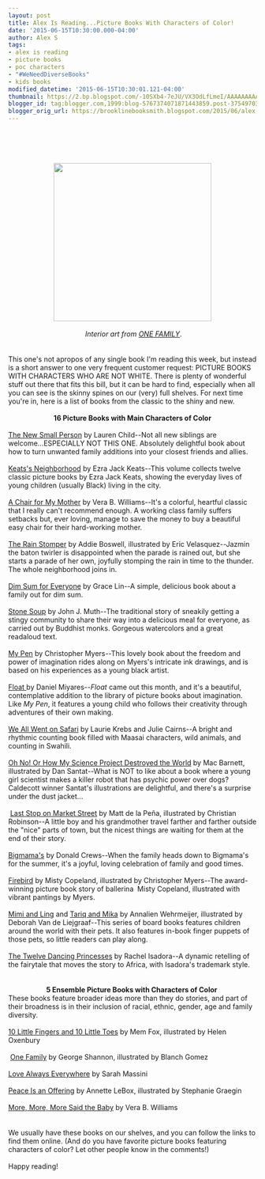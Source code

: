 ```yaml
---
layout: post
title: Alex Is Reading...Picture Books With Characters of Color!
date: '2015-06-15T10:30:00.000-04:00'
author: Alex S
tags:
- alex is reading
- picture books
- poc characters
- "#WeNeedDiverseBooks"
- kids books
modified_datetime: '2015-06-15T10:30:01.121-04:00'
thumbnail: https://2.bp.blogspot.com/-10SXb4-7eJU/VX3OdLfLmeI/AAAAAAAAAIk/wGNzwlt3fN0/s72-c/one%2Bfamily.jpg
blogger_id: tag:blogger.com,1999:blog-5767374071871443859.post-3754970392942886085
blogger_orig_url: https://brooklinebooksmith.blogspot.com/2015/06/alex-is-readingpicture-books-with.html
---
```


<div style="text-align: left;"><div style="text-align: center;"><br /></div><div style="text-align: center;"><br /></div><div style="text-align: center;"><br /></div><div style="text-align: center;"><br /></div><div class="separator" style="clear: both; text-align: center;"><a href="https://2.bp.blogspot.com/-10SXb4-7eJU/VX3OdLfLmeI/AAAAAAAAAIk/wGNzwlt3fN0/s1600/one%2Bfamily.jpg" imageanchor="1" style="margin-left: 1em; margin-right: 1em;"><img border="0" height="320" src="https://2.bp.blogspot.com/-10SXb4-7eJU/VX3OdLfLmeI/AAAAAAAAAIk/wGNzwlt3fN0/s320/one%2Bfamily.jpg" width="320" /></a></div><div style="text-align: center;"><br /></div><div style="text-align: center;">&nbsp;<i>Interior art from <a href="https://us.macmillan.com/onefamily/georgeshannon">ONE FAMILY</a></i>.</div><div style="text-align: center;"><br /></div><div style="text-align: center;"><br /></div>This one's not apropos of any single book I'm reading this week, but instead is a short answer to one very frequent customer request: PICTURE BOOKS WITH CHARACTERS WHO ARE NOT WHITE. There is plenty of wonderful stuff out there that fits this bill, but it can be hard to find, especially when all you can see is the skinny spines on our (very) full shelves. For next time you're in, here is a list of books from the classic to the shiny and new.<br /><br /></div><div style="text-align: center;"><b>16 Picture Books with Main Characters of Color</b></div><div style="text-align: center;"><b>&nbsp;</b> </div><a href="https://www.brooklinebooksmith-shop.com/book/9780763678104">The New Small Person</a> by Lauren Child--Not all new siblings are welcome...ESPECIALLY NOT THIS ONE. Absolutely delightful book about how to turn unwanted family additions into your closest friends and allies. <br /><br /><a href="https://www.brooklinebooksmith-shop.com/book/9780670035861">Keats's Neighborhood</a> by Ezra Jack Keats--This volume collects twelve classic picture books by Ezra Jack Keats, showing the everyday lives of young children (usually Black) living in the city.<br /><br /><a href="https://www.brooklinebooksmith-shop.com/book/9780688040741">A Chair for My Mother</a> by Vera B. Williams--It's a colorful, heartful classic that I really can't recommend enough. A working class family suffers setbacks but, ever loving, manage to save the money to buy a beautiful easy chair for their hard-working mother.<br /><br /><a href="https://www.brooklinebooksmith-shop.com/book/9780761453932">The Rain Stomper</a> by Addie Boswell, illustrated by Eric Velasquez--Jazmin the baton twirler is disappointed when the parade is rained out, but she starts a parade of her own, joyfully stomping the rain in time to the thunder. The whole neighborhood joins in. <br /><br /><a href="https://www.brooklinebooksmith-shop.com/book/9780440417705">Dim Sum for Everyone</a> by Grace Lin--A simple, delicious book about a family out for dim sum.<br /><br /><a href="https://www.brooklinebooksmith-shop.com/book/9780439339094">Stone Soup</a> by John J. Muth--The traditional story of sneakily getting a stingy community to share their way into a delicious meal for everyone, as carried out by Buddhist monks. Gorgeous watercolors and a great readaloud text.<br /><br /><a href="https://www.brooklinebooksmith-shop.com/book/9781423103714">My Pen</a> by Christopher Myers--This lovely book about the freedom and power of imagination rides along on Myers's intricate ink drawings, and is based on his experiences as a young black artist.<br /><br /><a href="https://www.brooklinebooksmith-shop.com/book/9781481415248">Float </a>by Daniel Miyares--<i>Float</i> came out this month, and it's a beautiful, contemplative addition to the library of picture books about imagination. Like <i>My Pen</i>, it features a young child who follows their creativity through adventures of their own making.&nbsp; <br /><br /><a href="https://www.brooklinebooksmith-shop.com/book/9781841481197">We All Went on Safari</a> by Laurie Krebs and Julie Cairns--A bright and rhythmic counting book filled with Maasai characters, wild animals, and counting in Swahili. <br /><br /><a href="https://www.brooklinebooksmith-shop.com/book/9781423123125">Oh No! Or How My Science Project Destroyed the World</a> by Mac Barnett, illustrated by Dan Santat--What is NOT to like about a book where a young girl scientist makes a killer robot that has psychic power over dogs? Caldecott winner Santat's illustrations are delightful, and there's a surprise under the dust jacket...<br /><br />&nbsp;<a href="https://www.brooklinebooksmith-shop.com/book/9780399257742">Last Stop on Market Street</a> by Matt de la Peña, illustrated by Christian Robinson--A little boy and his grandmother travel farther and farther outside the "nice" parts of town, but the nicest things are waiting for them at the end of their story.<br /><br /><a href="https://www.brooklinebooksmith-shop.com/book/9780688158422">Bigmama's</a> by Donald Crews--When the family heads down to Bigmama's for the summer, it's a joyful, loving celebration of family and good times.<br /><br /><a href="https://www.brooklinebooksmith-shop.com/book/9780399166150">Firebird</a> by Misty Copeland, illustrated by Christopher Myers--The award-winning picture book story of ballerina&nbsp; Misty Copeland, illustrated with vibrant pantings by Myers.<br /><br /><a href="https://www.brooklinebooksmith-shop.com/book/9780764167652">Mimi and Ling</a> and <a href="https://www.brooklinebooksmith-shop.com/book/9780764167645">Tariq and Mika</a> by Annalien Wehrmeijer, illustrated by Deborah Van de Liejgraaf--This series of board books features children around the world with their pets. It also features in-book finger puppets of those pets, so little readers can play along.<br /><br /><a href="https://www.brooklinebooksmith-shop.com/book/9780142414507">The Twelve Dancing Princesses</a> by Rachel Isadora--A dynamic retelling of the fairytale that moves the story to Africa, with Isadora's trademark style. <br /><br /><br /><div style="text-align: center;"><b>5 Ensemble Picture Books with Characters of Color&nbsp;</b><br /><div style="text-align: left;">These books feature broader ideas more than they do stories, and part of their broadness is in their inclusion of racial, ethnic, gender, age and family diversity.<b> </b></div></div><br /><a href="https://www.brooklinebooksmith-shop.com/book/9780547366203">10 Little Fingers and 10 Little Toes</a> by Mem Fox, illustrated by Helen Oxenbury<br /><br />&nbsp;<a href="https://www.brooklinebooksmith-shop.com/book/9780374300036">One Family</a> by George Shannon, illustrated by Blanch Gomez<br /><br /><a href="https://www.brooklinebooksmith-shop.com/book/9780385375528">Love Always Everywhere</a> by Sarah Massini<br /><br /><a href="https://www.brooklinebooksmith-shop.com/book/9780803740914">Peace Is an Offering</a> by Annette LeBox, illustrated by Stephanie Graegin<br /><br /><a href="https://www.brooklinebooksmith-shop.com/book/9780688156343">More, More, More Said the Baby</a> by Vera B. Williams<br /><br /><br />We usually have these books on our shelves, and you can follow the links to find them online. (And do you have favorite picture books featuring characters of color? Let other people know in the comments!)<br /><br />Happy reading!<br /><br />